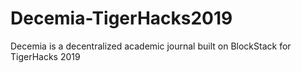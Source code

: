 # Decemia-TigerHacks2019
Decemia is a decentralized academic journal built on BlockStack for TigerHacks 2019
